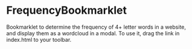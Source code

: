 # FrequencyBookmarklet
Bookmarklet to determine the frequency of 4+ letter words in a website, and display them as a wordcloud in a modal. To use it, drag the link in index.html to your toolbar. 
